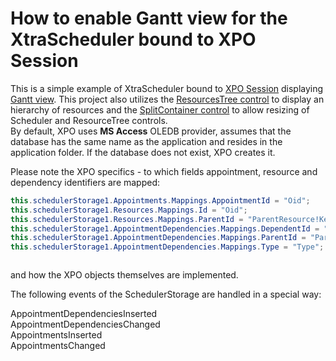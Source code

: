 # How to enable Gantt view for the XtraScheduler bound to XPO Session


<p>This is a simple example of XtraScheduler bound to <a href="http://documentation.devexpress.com/#XPO/CustomDocument2022"><u>XPO Session</u></a>  displaying <a href="http://documentation.devexpress.com/#WindowsForms/CustomDocument10698"><u>Gantt view</u></a>. This project also utilizes the <a href="http://documentation.devexpress.com/#WindowsForms/CustomDocument10685"><u>ResourcesTree control</u></a> to display an hierarchy of resources and the <a href="http://documentation.devexpress.com/#WindowsForms/clsDevExpressXtraEditorsSplitContainerControltopic"><u>SplitContainer control</u></a> to allow resizing of Scheduler and ResourceTree controls. <br />
By default, XPO uses <strong>MS Access</strong> OLEDB provider, assumes that the database has the same name as the application and resides in the application folder. If the database does not exist, XPO creates it.</p><p>Please note the XPO specifics - to which fields appointment, resource and dependency identifiers are mapped:<br />
</p>

```cs
this.schedulerStorage1.Appointments.Mappings.AppointmentId = "Oid";
this.schedulerStorage1.Resources.Mappings.Id = "Oid";
this.schedulerStorage1.Resources.Mappings.ParentId = "ParentResource!Key";
this.schedulerStorage1.AppointmentDependencies.Mappings.DependentId = "DependentApt!Key";
this.schedulerStorage1.AppointmentDependencies.Mappings.ParentId = "ParentApt!Key";
this.schedulerStorage1.AppointmentDependencies.Mappings.Type = "Type";



```

<p>and how the XPO objects themselves are implemented. </p><p>The following events of the SchedulerStorage are handled in a special way:</p><p>AppointmentDependenciesInserted <br />
AppointmentDependenciesChanged<br />
AppointmentsInserted<br />
AppointmentsChanged</p>

<br/>


